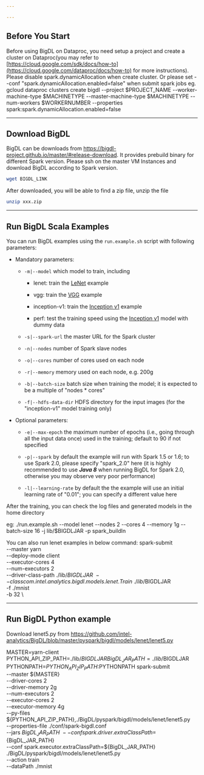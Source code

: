 ```yaml
---

---
```

## **Before You Start**

Before using BigDL on Dataproc, you need setup a project and create a cluster on Dataproc(you may refer to [https://cloud.google.com/sdk/docs/how-to](https://cloud.google.com/dataproc/docs/how-to) for more instructions). 
Please disable spark.dynamicAllocation when create cluster. Or please set --conf "spark.dynamicAllocation.enabled=false" when submit spark jobs
eg. gcloud dataproc clusters create bigdl --project $PROJECT_NAME --worker-machine-type $MACHINETYPE --master-machine-type $MACHINETYPE --num-workers $WORKERNUMBER --properties spark:spark.dynamicAllocation.enabled=false


---
## **Download BigDL**

BigDL can be downloads from https://bigdl-project.github.io/master/#release-download. It provides prebuild binary for different Spark version. Please ssh on the master VM Instances and download BigDL according to Spark version. 
```bash
wget BIGDL_LINK
```

After downloaded, you will be able to find a zip file, unzip the file
```bash
unzip xxx.zip
```

---
## **Run BigDL Scala Examples**


You can run BigDL examples using the `run.example.sh` script with following parameters:

* Mandatory parameters:
  
    * `-m|--model` which model to train, including
    
        * lenet: train the [LeNet](https://github.com/intel-analytics/BigDL/tree/master/spark/dl/src/main/scala/com/intel/analytics/bigdl/models/lenet) example
    
        * vgg: train the [VGG](https://github.com/intel-analytics/BigDL/tree/master/spark/dl/src/main/scala/com/intel/analytics/bigdl/models/vgg) example

        * inception-v1: train the [Inception v1](https://github.com/intel-analytics/BigDL/tree/master/spark/dl/src/main/scala/com/intel/analytics/bigdl/models/inception) example

        * perf: test the training speed using the [Inception v1](https://github.com/intel-analytics/BigDL/blob/master/spark/dl/src/main/scala/com/intel/analytics/bigdl/models/inception/Inception_v1.scala) model with dummy data

    * `-s|--spark-url` the master URL for the Spark cluster

    * `-n|--nodes` number of Spark slave nodes

    * `-o|--cores` number of cores used on each node

    * `-r|--memory` memory used on each node, e.g. 200g

    * `-b|--batch-size` batch size when training the model; it is expected to be a multiple of "nodes * cores"

    * `-f|--hdfs-data-dir` HDFS directory for the input images (for the "inception-v1" model training only)

* Optional parameters:

    * `-e|--max-epoch` the maximum number of epochs (i.e., going through all the input data once) used in the training; default to 90 if not specified

    * `-p|--spark` by default the example will run with Spark 1.5 or 1.6; to use Spark 2.0, please specify "spark_2.0" here (it is highly recommended to use _**Java 8**_ when running BigDL for Spark 2.0, otherwise you may observe very poor performance)

    * `-l|--learning-rate` by default the the example will use an initial learning rate of "0.01"; you can specify a different value here

After the training, you can check the log files and generated models in the home directory  

eg: ./run.example.sh --model lenet --nodes 2 --cores 4 --memory 1g --batch-size 16 -j lib/$BIGDLJAR -p spark_buildIn

You can also run lenet examples in below command:
 spark-submit \
 --master yarn \
 --deploy-mode client \
 --executor-cores 4 \
 --num-executors 2 \
 --driver-class-path ./lib/$BIGDLJAR \
 --class com.intel.analytics.bigdl.models.lenet.Train \
 ./lib/$BIGDLJAR \
 -f ./mnist \
 -b 32 \

---
## **Run BigDL Python example**
Download lenet5.py from https://github.com/intel-analytics/BigDL/blob/master/pyspark/bigdl/models/lenet/lenet5.py

MASTER=yarn-client
PYTHON_API_ZIP_PATH=./lib/$BIGDLJAR
BigDL_JAR_PATH=./lib/$BIGDLJAR
PYTHONPATH=${PYTHON_API_ZIP_PATH}:$PYTHONPATH
spark-submit \
        --master ${MASTER} \
        --driver-cores 2  \
        --driver-memory 2g  \
        --num-executors 2  \
        --executor-cores 2  \
        --executor-memory 4g \
        --py-files ${PYTHON_API_ZIP_PATH},./BigDL/pyspark/bigdl/models/lenet/lenet5.py  \
        --properties-file ./conf/spark-bigdl.conf \
        --jars ${BigDL_JAR_PATH} \
        --conf spark.driver.extraClassPath=${BigDL_JAR_PATH} \
        --conf spark.executor.extraClassPath=${BigDL_JAR_PATH} \
        ./BigDL/pyspark/bigdl/models/lenet/lenet5.py \
        --action train \
        --dataPath ./mnist
